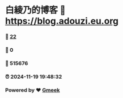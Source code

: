 # 白綾乃的博客 :link: https://blog.adouzi.eu.org 
### :page_facing_up: [22](https://blog.adouzi.eu.org/tag.html) 
### :speech_balloon: 0 
### :hibiscus: 515676 
### :alarm_clock: 2024-11-19 19:48:32 
### Powered by :heart: [Gmeek](https://github.com/Meekdai/Gmeek)
